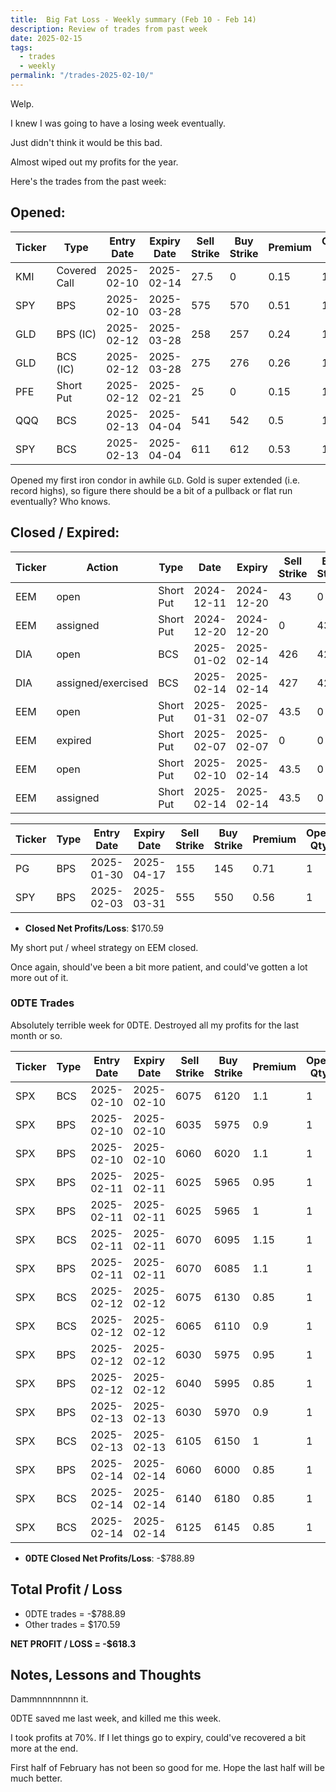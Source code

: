 ```yaml
---
title:  Big Fat Loss - Weekly summary (Feb 10 - Feb 14)
description: Review of trades from past week
date: 2025-02-15
tags:
  - trades
  - weekly
permalink: "/trades-2025-02-10/"
---
```


Welp.

I knew I was going to have a losing week eventually.

Just didn't think it would be this bad.

Almost wiped out my profits for the year.

Here's the trades from the past week:

## Opened:

<div class="trade-table weekly full-width">

|**Ticker**|**Type**|**Entry Date**|**Expiry Date**|**Sell Strike**|**Buy Strike**|**Premium**|**Open Qty**|**Fee open**|**Net Premium**|
|---|---|---|---|---|---|---|---|---|---|
|KMI|Covered Call|2025-02-10|2025-02-14|27.5|0|0.15|1|0.58|14.42|
|SPY|BPS|2025-02-10|2025-03-28|575|570|0.51|1|1.42|49.58|
|GLD|BPS (IC)|2025-02-12|2025-03-28|258|257|0.24|1|1.42|22.58|
|GLD|BCS (IC)|2025-02-12|2025-03-28|275|276|0.26|1|1.43|24.57|
|PFE|Short Put|2025-02-12|2025-02-21|25|0|0.15|1|1.05|13.95|
|QQQ|BCS|2025-02-13|2025-04-04|541|542|0.5|1|1.44|48.56|
|SPY|BCS|2025-02-13|2025-04-04|611|612|0.53|1|1.44|51.56|

</div>

Opened my first iron condor in awhile `GLD`.  Gold is super extended (i.e. record highs), so figure there should be a bit of a pullback or flat run eventually? Who knows.

## Closed / Expired:

<div class = "trade-table monthly full-width">

|**Ticker**|**Action**|**Type**|**Date**|**Expiry**|**Sell Strike**|**Buy Strike**|**Premium**|**Qty**|**Fee**|**Net**|**Profit/Loss**|
|---|---|---|---|---|---|---|---|---|---|---|---|
|EEM|open|Short Put|2024-12-11|2024-12-20|43|0|0.35|1|0.8|34.2|-$4,265.80|
|EEM|assigned|Short Put|2024-12-20|2024-12-20|0|43|-43|1|0|-4300|
|DIA|open|BCS|2025-01-02|2025-02-14|426|427|0.5|1|2.12|47.88|-$52.12|
|DIA|assigned/exercised|BCS|2025-02-14|2025-02-14|427|426|-1|1|0|-100|
|EEM|open|Short Put|2025-01-31|2025-02-07|43.5|0|0.27|1|1.06|25.94|$25.94|
|EEM|expired|Short Put|2025-02-07|2025-02-07|0|0|0|1|0|0|
|EEM|open|Short Put|2025-02-10|2025-02-14|43.5|0|0.47|1|1.06|45.94|$4,395.94|
|EEM|assigned|Short Put|2025-02-14|2025-02-14|43.5|0|43.5|1|0|4350|

</div>

<div class = "trade-table monthly full-width">

|**Ticker**|**Type**|**Entry Date**|**Expiry Date**|**Sell Strike**|**Buy Strike**|**Premium**|**Open Qty**|**Fee open**|**Net Premium**|**Close Date**|**Close Cost**|**Close Qty**|**Fee close**|**Profit/Loss**|
|---|---|---|---|---|---|---|---|---|---|---|---|---|---|---|
|PG|BPS|2025-01-30|2025-04-17|155|145|0.71|1|1.42|69.58|2025-02-13|-0.33|1|1.41|35.17|
|SPY|BPS|2025-02-03|2025-03-31|555|550|0.56|1|1.42|54.58|2025-02-13|-0.21|1|2.12|31.46|

</div>

- **Closed Net Profits/Loss**: $170.59

My short put / wheel strategy on EEM closed.  

Once again, should've been a bit more patient, and could've gotten a lot more out of it.


### 0DTE Trades

Absolutely terrible week for 0DTE.  Destroyed all my profits for the last month or so.

<div class = "trade-table weekly full-width">

|**Ticker**|**Type**|**Entry Date**|**Expiry Date**|**Sell Strike**|**Buy Strike**|**Premium**|**Open Qty**|**Fee open**|**Net Premium**|**Exit Date**|**Close Cost**|**Close Qty**|**Fee close**|**Profit/Loss**|
|---|---|---|---|---|---|---|---|---|---|---|---|---|---|---|
|SPX|BCS|2025-02-10|2025-02-10|6075|6120|1.1|1|3.21|106.79|2025-02-10|-2.3|1|1.65|-124.86|
|SPX|BPS|2025-02-10|2025-02-10|6035|5975|0.9|1|3.21|86.79|2025-02-10|-0.25|1|3.12|58.67|
|SPX|BPS|2025-02-10|2025-02-10|6060|6020|1.1|1|3.21|106.79|2025-02-10|-0.3|1|1.56|75.23|
|SPX|BPS|2025-02-11|2025-02-11|6025|5965|0.95|1|3.21|91.79|2025-02-11|-2|1|3.21|-111.42|
|SPX|BPS|2025-02-11|2025-02-11|6025|5965|1|1|3.21|96.79|2025-02-11|-2.1|1|3.21|-116.42|
|SPX|BCS|2025-02-11|2025-02-11|6070|6095|1.15|1|3.41|111.59|2025-02-11|-2.45|1|3.21|-136.62|
|SPX|BPS|2025-02-11|2025-02-11|6070|6085|1.1|1|3.21|106.79|2025-02-11|-2.2|1|1.65|-114.86|
|SPX|BCS|2025-02-12|2025-02-12|6075|6130|0.85|1|3.12|81.88|2025-02-12|-1.85|1|1.75|-104.87|
|SPX|BCS|2025-02-12|2025-02-12|6065|6110|0.9|1|3.12|86.88|2025-02-12|-1.9|1|1.75|-104.87|
|SPX|BPS|2025-02-12|2025-02-12|6030|5975|0.95|1|3.21|91.79|2025-02-12|-1.9|1|3.41|-101.62|
|SPX|BPS|2025-02-12|2025-02-12|6040|5995|0.85|1|3.12|81.88|2025-02-12|-0.25|1|1.56|55.32|
|SPX|BPS|2025-02-13|2025-02-13|6030|5970|0.9|1|3.41|86.59|2025-02-13|-1.9|1|3.41|-106.82|
|SPX|BCS|2025-02-13|2025-02-13|6105|6150|1|1|3.41|96.59|2025-02-13|-2.15|1|1.65|-120.06|
|SPX|BPS|2025-02-14|2025-02-14|6060|6000|0.85|1|3.21|81.79|2025-02-14|-0.25|1|3.12|53.67|
|SPX|BCS|2025-02-14|2025-02-14|6140|6180|0.85|1|3.12|81.88|2025-02-14|-0.25|1|1.56|55.32|
|SPX|BCS|2025-02-14|2025-02-14|6125|6145|0.85|1|3.12|81.88|2025-02-14|-0.25|1|1.56|55.32|

</div>

- **0DTE Closed Net Profits/Loss**: -$788.89



## Total Profit / Loss

+ 0DTE trades = -$788.89
+ Other trades = $170.59

**NET PROFIT / LOSS = -$618.3**

## Notes, Lessons and Thoughts

Dammnnnnnnnn it.

0DTE saved me last week, and killed me this week.

I took profits at 70%.  If I let things go to expiry, could've recovered a bit more at the end.

First half of February has not been so good for me.  Hope the last half will be much better.